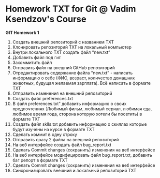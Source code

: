 # Homework TXT for Git @ Vadim Ksendzov's Course

**GIT Homework 1**
 1. Создать внешний репозиторий c названием TXT
 2. Клонировать репозиторий TXT на локальный компьютер
 3. Внутри локального TXT создать файл “new.txt”
 4. Добавить файл под гит
 5. Закоммитить файл
 6. Отправить файл на внешний GitHub репозиторий
 7. Отредактировать содержание файла “new.txt” - написать информацию о себе (ФИО, возраст, количество домашних животных, будущая желаемая зарплата). Всё написать в формате TXT
 8. Отправить изменения на внешний репозиторий
 9. Создать файл preferences.txt
 10. В файл preferences.txt” добавить информацию о своих предпочтениях (Любимый фильм, любимый сериал, любимая еда, любимое время года, сторона которую хотели бы посетить) в формате TXT
 11. Создать файл sklls.txt добавить информацию о скиллах которые будут изучены на курсе в формате TXT
 12. Сделать коммит в одну строку
 13. Отправить сразу 2 файла на внешний репозиторий
 14. На веб интерфейсе создать файл bug_report.txt
 15. Сделать Commit changes (сохранить) изменения на веб интерфейсе
 16. На веб интерфейсе модифицировать файл bug_report.txt, добавить баг репорт в формате TXT
 17. Сделать Commit changes (сохранить) изменения на веб интерфейсе
 18. Синхронизировать внешний и локальный репозиторий TXT
